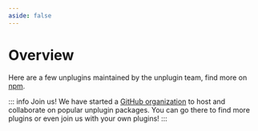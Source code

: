 ```yaml
---
aside: false
---
```


# Overview

Here are a few unplugins maintained by the unplugin team, find more on [npm](https://npmjs.com/search?q=keywords%3Aunplugin).

<Repositories />

::: info Join us!
We have started a [GitHub organization](https://github.com/unplugin) to host and collaborate on popular unplugin packages. You can go there to find more plugins or even join us with your own plugins!
:::
